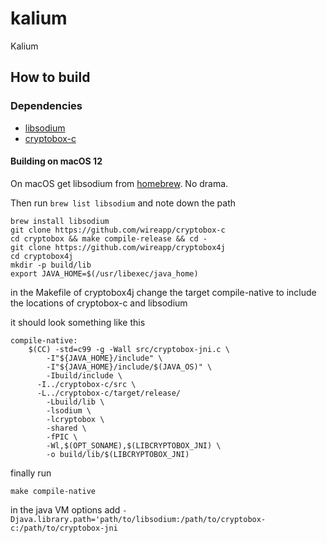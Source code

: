 # kalium
Kalium

## How to build

### Dependencies

- [libsodium](https://github.com/jedisct1/libsodium)
- [cryptobox-c](https://github.com/wireapp/cryptobox-c)

#### Building on macOS 12

On macOS get libsodium from [homebrew](https://brew.sh). No drama.

Then run `brew list libsodium` and note down the path

```
brew install libsodium
git clone https://github.com/wireapp/cryptobox-c
cd cryptobox && make compile-release && cd -
git clone https://github.com/wireapp/cryptobox4j
cd cryptobox4j
mkdir -p build/lib
export JAVA_HOME=$(/usr/libexec/java_home)
```

in the Makefile of cryptobox4j change the target compile-native
to include the locations of cryptobox-c and libsodium

it should look something like this

```
compile-native:
	$(CC) -std=c99 -g -Wall src/cryptobox-jni.c \
	    -I"${JAVA_HOME}/include" \
	    -I"${JAVA_HOME}/include/$(JAVA_OS)" \
	    -Ibuild/include \
      -I../cryptobox-c/src \
      -L../cryptobox-c/target/release/
	    -Lbuild/lib \
	    -lsodium \
	    -lcryptobox \
	    -shared \
	    -fPIC \
	    -Wl,$(OPT_SONAME),$(LIBCRYPTOBOX_JNI) \
	    -o build/lib/$(LIBCRYPTOBOX_JNI)
```

finally run

```
make compile-native
```

in the java VM options add `-Djava.library.path='path/to/libsodium:/path/to/cryptobox-c:/path/to/cryptobox-jni`
